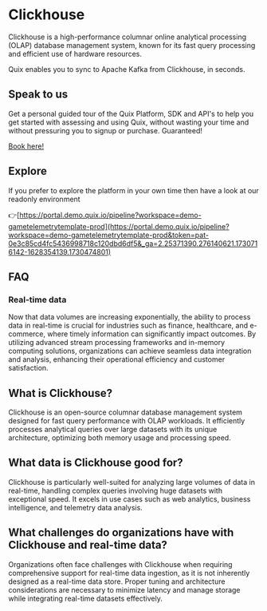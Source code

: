 <!-- START MARKDOWN -->
<!--[tech-name]-->
# Clickhouse

<!--[blurb-about-tech]-->
Clickhouse is a high-performance columnar online analytical processing (OLAP) database management system, known for its fast query processing and efficient use of hardware resources.

Quix enables you to sync to Apache Kafka <span id="to_or_from">from</span> <span id="techname">Clickhouse</span>, in seconds.

## Speak to us

Get a personal guided tour of the Quix Platform, SDK and API's to help you get started with assessing and using Quix, without wasting your time and without pressuring you to signup or purchase. Guaranteed!

[Book here!](https://share.hsforms.com/1iW0TmZzKQMChk0lxd_tGiw4yjw2?__hstc=175542013.19c333c2ae8002be5fbc6a17a447e442.1730474801833.1730474801833.1730716142494.2&__hssc=175542013.2.1730716142494&__hsfp=3927774151)


## Explore

If you prefer to explore the platform in your own time then have a look at our readonly environment

👉[https://portal.demo.quix.io/pipeline?workspace=demo-gametelemetrytemplate-prod](https://portal.demo.quix.io/pipeline?workspace=demo-gametelemetrytemplate-prod&token=pat-0e3c85cd4fc5436998718c120dbd6df5&_ga=2.25371390.276140621.1730716142-1628354139.1730474801)


## FAQ

### Real-time data

Now that data volumes are increasing exponentially, the ability to process data in real-time is crucial for industries such as finance, healthcare, and e-commerce, where timely information can significantly impact outcomes. By utilizing advanced stream processing frameworks and in-memory computing solutions, organizations can achieve seamless data integration and analysis, enhancing their operational efficiency and customer satisfaction.

## What is <span id="techname">Clickhouse</span>?

<!--[tech-seo-text]-->
Clickhouse is an open-source columnar database management system designed for fast query performance with OLAP workloads. It efficiently processes analytical queries over large datasets with its unique architecture, optimizing both memory usage and processing speed.

## What data is <span id="techname">Clickhouse</span> good for?

<!--[tech-data-seo-text]-->
Clickhouse is particularly well-suited for analyzing large volumes of data in real-time, handling complex queries involving huge datasets with exceptional speed. It excels in use cases such as web analytics, business intelligence, and telemetry data analysis.

## What challenges do organizations have with <span id="techname">Clickhouse</span> and real-time data?

<!--[tech-challenges-seo-text]-->
Organizations often face challenges with Clickhouse when requiring comprehensive support for real-time data ingestion, as it is not inherently designed as a real-time data store. Proper tuning and architecture considerations are necessary to minimize latency and manage storage while integrating real-time datasets effectively.
<!-- END MARKDOWN -->